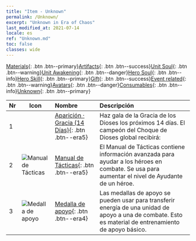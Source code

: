 ```yaml
---
title: "Item - Unknown"
permalink: /Unknown/
excerpt: "Unknown in Era of Chaos"
last_modified_at: 2021-07-14
locale: es
ref: "Unknown.md"
toc: false
classes: wide
---
```

 [Materials](/ItemsES/){: .btn .btn--primary}[Artifacts](/ItemsES/Artifacts/){: .btn .btn--success}[Unit Soul](/ItemsES/UnitSoul/){: .btn .btn--warning}[Unit Awakening](/ItemsES/UnitAwakening/){: .btn .btn--danger}[Hero Soul](/ItemsES/HeroSoul/){: .btn .btn--info}[Hero Skill](/ItemsES/HeroSkill/){: .btn .btn--primary}[Gift](/ItemsES/Gift/){: .btn .btn--success}[Event related](/ItemsES/Events/){: .btn .btn--warning}[Avatars](/ItemsES/Avatars/){: .btn .btn--danger}[Consumables](/ItemsES/Consumables/){: .btn .btn--info}[Unknown](/ItemsES/Unknown/){: .btn .btn--primary}

  | Nr | Icon |         Nombre        |   Descripción     |
  |:---|------|:--------------------|:------------------|
  | 1 |  | [Aparición · Gracia (14 Días)](/ItemsES/unk_2117/){: .btn .btn--era5} | Haz gala de la Gracia de los Dioses los próximos 14 días. El campeón del Choque de Dioses global recibirá: |
  | 2 | ![Manual de Tácticas](/images/t/i_994013.png) | [Manual de Tácticas](/ItemsES/unk_2115/){: .btn .btn--era5} | El Manual de Tácticas contiene información avanzada para ayudar a los héroes en combate. Se usa para aumentar el nivel de Ayudante de un héroe. |
  | 3 | ![Medalla de apoyo](/images/t/i_994011.png) | [Medalla de apoyo](/ItemsES/unk_2116/){: .btn .btn--era4} | Las medallas de apoyo se pueden usar para transferir energía de una unidad de apoyo a una de combate. Esto es material de entrenamiento de apoyo básico. |
